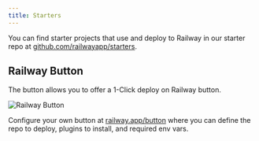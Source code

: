 ```yaml
---
title: Starters
---
```


You can find starter projects that use and deploy to Railway in our starter repo
at [github.com/railwayapp/starters](https://github.com/railwayapp/starters).

## Railway Button

The button allows you to offer a 1-Click deploy on Railway button.

![Railway Button](https://railway.app/button.svg)

Configure your own button at
[railway.app/button](https://railway.app/button) where you can define the repo
to deploy, plugins to install, and required env vars.

